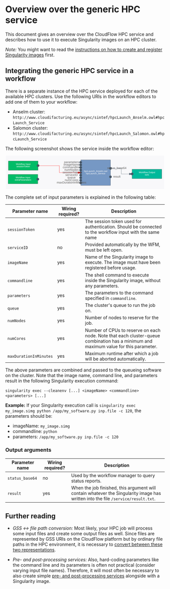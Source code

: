 # Overview over the generic HPC service
This document gives an overview over the CloudFlow HPC service and describes how
to use it to execute Singularity images on an HPC cluster.

_Note:_ You might want to read the [instructions on how to create and register
Singularity images](../service_implementation/basics_singularity.md) first.

## Integrating the generic HPC service in a workflow
There is a separate instance of the HPC service deployed for each of the
available HPC clusters. Use the following URIs in the workflow editors to add
one of them to your workflow:
* Anselm cluster: `http://www.cloudifacturing.eu/async/sintef/hpcLaunch_Anselm.owl#hpcLaunch_Service`
* Salomon cluster: `http://www.cloudifacturing.eu/async/sintef/hpcLaunch_Salomon.owl#hpcLaunch_Service`

The following screenshot shows the service inside the workflow editor:
<p align="center">
  <img src="img_hpc/wfe_screenshot.png"
   alt="Minimal connections made to the file-chooser service" width="500px"/>
</p>

The complete set of input parameters is explained in the following table:

| Parameter name | Wiring required? | Description |
| -------------- | --------- | ----------- |
| `sessionToken` | yes | The session token used for authentication. Should be connected to the workflow input with the same name |
| `serviceID` | no | Provided automatically by the WFM, must be left open. |
| `imageName` | yes | Name of the Singularity image to execute. The image must have been registered before usage. |
| `commandline` | yes | The shell command to execute inside the Singularity image, without any parameters. |
| `parameters` | yes | The parameters to the command specified in `commandline`. |
| `queue` | yes | The cluster's queue to run the job on. |
| `numNodes` | yes | Number of nodes to reserve for the job. |
| `numCores` | yes | Number of CPUs to reserve on each node. Note that each cluster-queue combination has a minimum and maximum value for this parameter. |
| `maxDurationInMinutes` | yes | Maximum runtime after which a job will be aborted automatically. |

The above parameters are combined and passed to the queueing software on the
cluster. Note that the image name, command line, and parameters result in the
following Singularity execution command:
```shell
singularity exec --cleanenv [...] <imageName> <commandline> <parameters> [...]
```

**Example:**
If your Singularity execution call is `singularity exec my_image.simg python
/app/my_software.py inp.file -c 120`, the parameters should be:
* imageName: `my_image.simg`
* commandline: `python`
* parameters: `/app/my_software.py inp.file -c 120`

### Output arguments
| Parameter name | Wiring required? | Description |
| -------------- | --------- | ----------- |
| `status_base64` | no | Used by the workflow manager to query status reports. |
| `result` | yes | When the job finished, this argument will contain whatever the Singularity image has written into the file `/service/result.txt`. |

## Further reading
* _GSS &harr; file path conversion:_ Most likely, your HPC job will process some
  input files and create some output files as well. Since files are represented
  by GSS URIs on the CloudFlow platform but by ordinary file paths in the HPC
  environment, it is necessary to [convert between these two
  representations](HPC_gss_conversion.md).

* _Pre- and post-processing services:_ Also, hard-coding parameters like the
  command line and its parameters is often not practical (consider varying input
  file names). Therefore, it will most often be necessary to also create simple
  [pre- and post-processing services](HPC_prepost.md) alongside with a
  Singularity image.